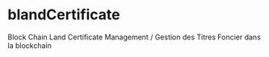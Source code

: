 # blandCertificate
Block Chain Land Certificate Management / Gestion des Titres Foncier dans la blockchain
